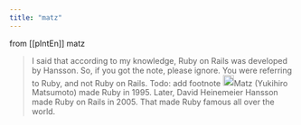 ```yaml
---
title: "matz"
---
```


from [[pIntEn]]
matz
> I said that according to my knowledge, Ruby on Rails was developed by Hansson. So, if you got the note, please ignore. You were referring to Ruby, and not Ruby on Rails.
Todo: add footnote
<img src='https://scrapbox.io/api/pages/nishio/nishio/icon' alt='nishio.icon' height="19.5"/>Matz (Yukihiro Matsumoto) made Ruby in 1995. Later, David Heinemeier Hansson made Ruby on Rails in 2005. That made Ruby famous all over the world.
